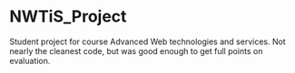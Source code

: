 # NWTiS_Project
Student project for course Advanced Web technologies and services. Not nearly the cleanest code, but was good enough to get full points on evaluation.
